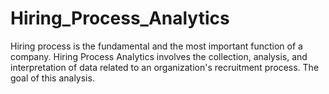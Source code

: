 # Hiring_Process_Analytics
Hiring process is the fundamental and the most important function of a company. Hiring Process Analytics involves the collection, analysis, and interpretation of data related to an organization's recruitment process. The goal of this analysis.
